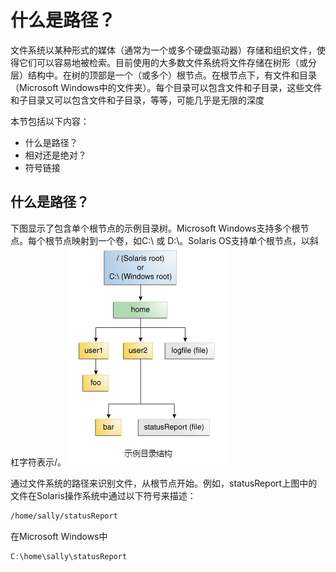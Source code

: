 # 什么是路径？

文件系统以某种形式的媒体（通常为一个或多个硬盘驱动器）存储和组织文件，使得它们可以容易地被检索。目前使用的大多数文件系统将文件存储在树形（或分层）结构中。在树的顶部是一个（或多个）根节点。在根节点下，有文件和目录（Microsoft Windows中的文件夹）。每个目录可以包含文件和子目录，这些文件和子目录又可以包含文件和子目录，等等，可能几乎是无限的深度

本节包括以下内容：

* 什么是路径？
* 相对还是绝对？
* 符号链接

## 什么是路径？
下图显示了包含单个根节点的示例目录树。Microsoft Windows支持多个根节点。每个根节点映射到一个卷，如C:\ 或 D:\。Solaris OS支持单个根节点，以斜杠字符表示/。
![](/assets/essential/io/io-dirStructure.png)

通过文件系统的路径来识别文件，从根节点开始。例如，statusReport上图中的文件在Solaris操作系统中通过以下符号来描述：
```bash
/home/sally/statusReport
```
在Microsoft Windows中
```java
C:\home\sally\statusReport
```